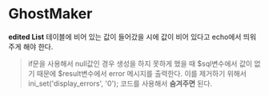 # GhostMaker

**edited List**
테이블에 비어 있는 값이 들어갔을 시에 값이 비어 있다고 echo에서 띄워 주게 해야 한다. 
> if문을 사용해서 null값인 경우 생성을 하지 못하게 했을 때 $sql변수에서 값이 없기 때문에 $result변수에서 error 메시지를 출력한다. 이를 제거하기 위해서 ini_set('display_errors',  '0'); 코드를 사용해서 **숨겨주면** 된다.